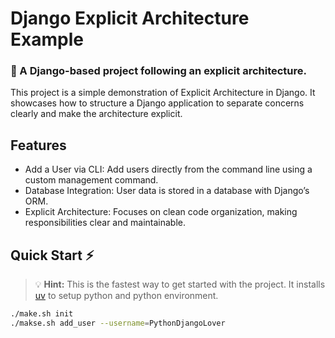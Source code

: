 # Django Explicit Architecture Example
### 🚀 A Django-based project following an explicit architecture.
This project is a simple demonstration of Explicit Architecture in Django. It showcases how to structure a Django application to separate concerns clearly and make the architecture explicit.

## Features
- Add a User via CLI: Add users directly from the command line using a custom management command.
- Database Integration: User data is stored in a database with Django’s ORM.
- Explicit Architecture: Focuses on clean code organization, making responsibilities clear and maintainable.

## Quick Start ⚡
> 💡 **Hint:** This is the fastest way to get started with the project. 
> It installs [uv](https://github.com/astral-sh/uv) to setup python and python environment.
```bash
./make.sh init
./makse.sh add_user --username=PythonDjangoLover
```
